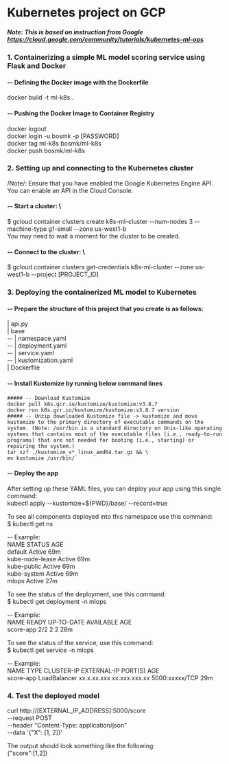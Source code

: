 # Kubernetes project on GCP
##### Note: This is based on instruction from Google https://cloud.google.com/community/tutorials/kubernetes-ml-ops

### 1. Containerizing a simple ML model scoring service using Flask and Docker

#### -- Defining the Docker image with the Dockerfile
docker build -t ml-k8s .

#### -- Pushing the Docker Image to Container Registry
docker logout \
docker login -u bosmk -p [PASSWORD] \
docker tag ml-k8s bosmk/ml-k8s \
docker push bosmk/ml-k8s

### 2. Setting up and connecting to the Kubernetes cluster

/Note/: Ensure that you have enabled the Google Kubernetes Engine API. You can enable an API in the Cloud Console.

#### -- Start a cluster: \
$ gcloud container clusters create k8s-ml-cluster --num-nodes 3 --machine-type g1-small --zone us-west1-b \
You may need to wait a moment for the cluster to be created.

#### -- Connect to the cluster: \
$ gcloud container clusters get-credentials k8s-ml-cluster --zone us-west1-b --project [PROJECT_ID]


### 3. Deploying the containerized ML model to Kubernetes
#### -- Prepare the structure of this project that you create is as follows:

| api.py \
| base\
      -- | namespace.yaml\
      -- | deployment.yaml\
      -- | service.yaml\
      -- | kustomization.yaml\
| Dockerfile

#### -- Install Kustomize by running below command lines
    ##### -- Download Kustomize
    docker pull k8s.gcr.io/kustomize/kustomize:v3.8.7
    docker run k8s.gcr.io/kustomize/kustomize:v3.8.7 version
    ##### -- Unzip downloaded Kustomize file -> kustomize and move kustomize to the primary directory of executable commands on the system. (Note: /usr/bin is a standard directory on Unix-like operating systems that contains most of the executable files (i.e., ready-to-run programs) that are not needed for booting (i.e., starting) or repairing the system.)
    tar xzf ./kustomize_v*_linux_amd64.tar.gz && \
    mv kustomize /usr/bin/
    
#### -- Deploy the app
After setting up these YAML files, you can deploy your app using this single command: \
kubectl apply --kustomize=${PWD}/base/ --record=true

To see all components deployed into this namespace use this command: \
$ kubectl get ns

-- Example: \
      NAME              STATUS   AGE \
      default           Active   69m \
      kube-node-lease   Active   69m \
      kube-public       Active   69m \
      kube-system       Active   69m \
      mlops             Active   27m
      
To see the status of the deployment, use this command: \
$ kubectl get deployment -n mlops

-- Example: \
      NAME            READY       UP-TO-DATE     AVAILABLE       AGE \
      score-app        2/2             2             2           28m
      
To see the status of the service, use this command: \
$ kubectl get service -n mlops

-- Example: \
      NAME                TYPE             CLUSTER-IP        EXTERNAL-IP           PORT(S)          AGE \
      score-app       LoadBalancer        xx.x.xx.xxx       xx.xxx.xxx.xx      5000:xxxxx/TCP       29m
      
### 4. Test the deployed model

curl http://[EXTERNAL_IP_ADDRESS]:5000/score \
    --request POST \
    --header "Content-Type: application/json" \
    --data '{"X": [1, 2]}'

The output should look something like the following: \
{"score":[1,2]}
